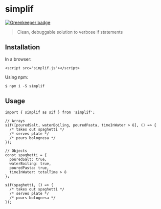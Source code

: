 # simplif

[![Greenkeeper badge](https://badges.greenkeeper.io/sorodrigo/simplif.svg)](https://greenkeeper.io/)
> Clean, debuggable solution to verbose if statements

## Installation
In a browser:
```
<script src="simplif.js"></script>
```
Using npm:
```
$ npm i -S simplif
```

## Usage

```
import { simplif as sif } from 'simplif';

// Arrays
sif([pouredSalt, waterBoiling, pouredPasta, timeInWater > 8], () => {
  /* takes out spaghetti */
  /* serves plate */
  /* pours bolognesa */
});

// Objects
const spaghetti = {
  pouredSalt: true,
  waterBoiling: true,
  pouredPasta: true,
  timeInWater: totalTime > 8
};

sif(spaghetti, () => {
  /* takes out spaghetti */
  /* serves plate */
  /* pours bolognesa */
});
```
